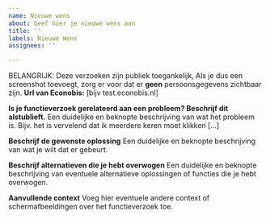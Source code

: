 ```yaml
---
name: Nieuwe wens
about: Geef hier je nieuwe wens aan
title: ''
labels: Nieuwe Wens
assignees: ''

---
```


BELANGRIJK: Deze verzoeken zijn publiek toegankelijk, Als je dus een screenshot toevoegt, zorg er voor dat er **geen** persoonsgegevens zichtbaar zijn.
**Url van Econobis:** [bijv test.econobis.nl]

**Is je functieverzoek gerelateerd aan een probleem? Beschrijf dit alstublieft.**
Een duidelijke en beknopte beschrijving van wat het probleem is. Bijv. het is vervelend dat ik meerdere keren moet klikken [...]

**Beschrijf de gewenste oplossing**
Een duidelijke en beknopte beschrijving van wat je wilt dat er gebeurt.

**Beschrijf alternatieven die je hebt overwogen**
Een duidelijke en beknopte beschrijving van eventuele alternatieve oplossingen of functies die je hebt overwogen.

**Aanvullende context**
Voeg hier eventuele andere context of schermafbeeldingen over het functieverzoek toe.

